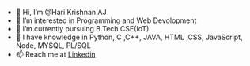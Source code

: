 - 👋 Hi, I’m @Hari Krishnan AJ
- 👀 I’m interested in Programming and Web Devolopment 
- 🌱 I’m currently pursuing B.Tech CSE(IoT)
- 💞️ I have knowledge in Python, C ,C++, JAVA, HTML ,CSS, JavaScript, Node, MYSQL, PL/SQL
- 📫 Reach me at [Linkedin](https://www.linkedin.com/in/hari-krishnan-a-j-394707259/)

<!---
I love watching Movies , I like to explore various Genre in world cinema. I like researching about them also.
--->
